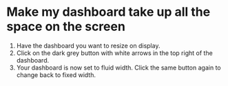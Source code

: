 Make my dashboard take up all the space on the screen
===

1. Have the dashboard you want to resize on display.
2. Click on the dark grey button with white arrows in the top right of the dashboard.
3. Your dashboard is now set to fluid width. Click the same button again to change back to fixed width.